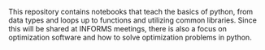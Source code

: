 This repository contains notebooks that teach the basics of python, from data types and loops up to functions and utilizing common libraries. Since this will be shared at INFORMS meetings, there is also a focus on optimization software and how to solve optimization problems in python.